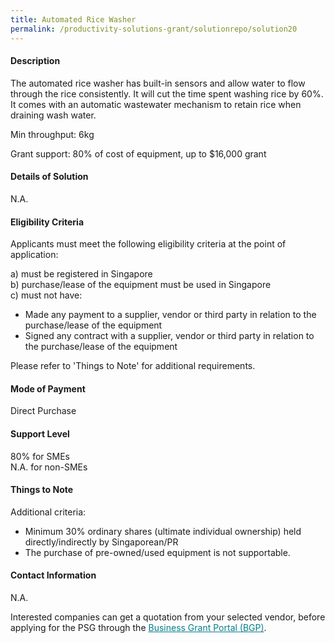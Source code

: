 ```yaml
---
title: Automated Rice Washer
permalink: /productivity-solutions-grant/solutionrepo/solution20
---
```


#### Description

The automated rice washer has built-in sensors and allow water to flow through the rice consistently. It will cut the time spent washing rice by 60%. It comes with an automatic wastewater mechanism to retain rice when draining wash water. 

Min throughput: 6kg

Grant support: 80% of cost of equipment, up to $16,000 grant

#### Details of Solution

N.A.

#### Eligibility Criteria

Applicants must meet the following eligibility criteria at the point of application:

a) must be registered in Singapore <br>
b) purchase/lease of the equipment must be used in Singapore <br>
c) must not have:
- Made any payment to a supplier, vendor or third party in relation to the purchase/lease of the equipment
- Signed any contract with a supplier, vendor or third party in relation to the purchase/lease of the equipment

Please refer to 'Things to Note' for additional requirements.

#### Mode of Payment
Direct Purchase

#### Support Level
80% for SMEs <br>
N.A. for non-SMEs

#### Things to Note
Additional criteria:
- Minimum 30% ordinary shares (ultimate individual ownership) held directly/indirectly by Singaporean/PR
- The purchase of pre-owned/used equipment is not supportable.

#### Contact Information
N.A.

Interested companies can get a quotation from your selected vendor, before applying for the PSG through the <a target='_blank' style='color:#037e8a' href='https://www.businessgrants.gov.sg/'>Business Grant Portal (BGP)</a>.
